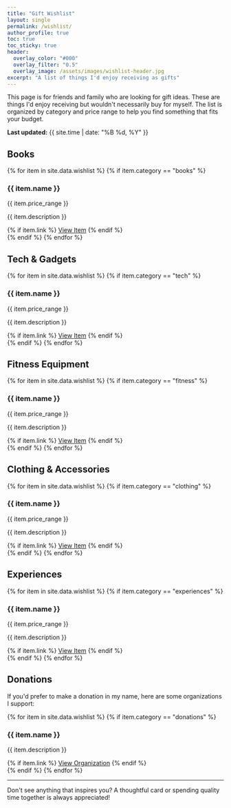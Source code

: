 ```yaml
---
title: "Gift Wishlist"
layout: single
permalink: /wishlist/
author_profile: true
toc: true
toc_sticky: true
header:
  overlay_color: "#000"
  overlay_filter: "0.5"
  overlay_image: /assets/images/wishlist-header.jpg
excerpt: "A list of things I'd enjoy receiving as gifts"
---
```


<div class="wishlist-intro">
  <p>This page is for friends and family who are looking for gift ideas. These are things I'd enjoy receiving but wouldn't necessarily buy for myself. The list is organized by category and price range to help you find something that fits your budget.</p>
  <p><strong>Last updated:</strong> {{ site.time | date: "%B %d, %Y" }}</p>
</div>

## Books

<div class="wishlist-section">
  {% for item in site.data.wishlist %}
    {% if item.category == "books" %}
      <div class="wishlist-item">
        <h3>{{ item.name }}</h3>
        <p class="price-range">{{ item.price_range }}</p>
        <p>{{ item.description }}</p>
        {% if item.link %}
          <a href="{{ item.link }}" class="btn btn--primary btn--small" target="_blank">View Item</a>
        {% endif %}
      </div>
    {% endif %}
  {% endfor %}
</div>

## Tech & Gadgets

<div class="wishlist-section">
  {% for item in site.data.wishlist %}
    {% if item.category == "tech" %}
      <div class="wishlist-item">
        <h3>{{ item.name }}</h3>
        <p class="price-range">{{ item.price_range }}</p>
        <p>{{ item.description }}</p>
        {% if item.link %}
          <a href="{{ item.link }}" class="btn btn--primary btn--small" target="_blank">View Item</a>
        {% endif %}
      </div>
    {% endif %}
  {% endfor %}
</div>

## Fitness Equipment

<div class="wishlist-section">
  {% for item in site.data.wishlist %}
    {% if item.category == "fitness" %}
      <div class="wishlist-item">
        <h3>{{ item.name }}</h3>
        <p class="price-range">{{ item.price_range }}</p>
        <p>{{ item.description }}</p>
        {% if item.link %}
          <a href="{{ item.link }}" class="btn btn--primary btn--small" target="_blank">View Item</a>
        {% endif %}
      </div>
    {% endif %}
  {% endfor %}
</div>

## Clothing & Accessories

<div class="wishlist-section">
  {% for item in site.data.wishlist %}
    {% if item.category == "clothing" %}
      <div class="wishlist-item">
        <h3>{{ item.name }}</h3>
        <p class="price-range">{{ item.price_range }}</p>
        <p>{{ item.description }}</p>
        {% if item.link %}
          <a href="{{ item.link }}" class="btn btn--primary btn--small" target="_blank">View Item</a>
        {% endif %}
      </div>
    {% endif %}
  {% endfor %}
</div>

## Experiences

<div class="wishlist-section">
  {% for item in site.data.wishlist %}
    {% if item.category == "experiences" %}
      <div class="wishlist-item">
        <h3>{{ item.name }}</h3>
        <p class="price-range">{{ item.price_range }}</p>
        <p>{{ item.description }}</p>
        {% if item.link %}
          <a href="{{ item.link }}" class="btn btn--primary btn--small" target="_blank">View Item</a>
        {% endif %}
      </div>
    {% endif %}
  {% endfor %}
</div>

## Donations

<div class="wishlist-section">
  <p>If you'd prefer to make a donation in my name, here are some organizations I support:</p>
  {% for item in site.data.wishlist %}
    {% if item.category == "donations" %}
      <div class="wishlist-item">
        <h3>{{ item.name }}</h3>
        <p>{{ item.description }}</p>
        {% if item.link %}
          <a href="{{ item.link }}" class="btn btn--primary btn--small" target="_blank">View Organization</a>
        {% endif %}
      </div>
    {% endif %}
  {% endfor %}
</div>

---

<div class="wishlist-footer">
  <p>Don't see anything that inspires you? A thoughtful card or spending quality time together is always appreciated!</p>
</div> 